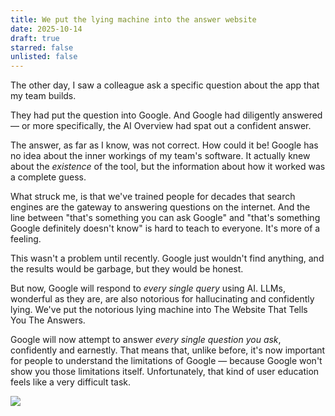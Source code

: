 ```yaml
---
title: We put the lying machine into the answer website
date: 2025-10-14
draft: true
starred: false
unlisted: false
---
```

The other day, I saw a colleague ask a specific question about the app that my team builds.

They had put the question into Google. And Google had diligently answered — or more specifically, the AI Overview had spat out a confident answer.

The answer, as far as I know, was not correct. How could it be! Google has no idea about the inner workings of my team's software. It actually knew about the *existence* of the tool, but the information about how it worked was a complete guess.

What struck me, is that we've trained people for decades that search engines are the gateway to answering questions on the internet. And the line between "that's something you can ask Google" and "that's something Google definitely doesn't know" is hard to teach to everyone. It's more of a feeling.

This wasn't a problem until recently. Google just wouldn't find anything, and the results would be garbage, but they would be honest.

But now, Google will respond to *every single query* using AI. LLMs, wonderful as they are, are also notorious for hallucinating and confidently lying. We've put the notorious lying machine into The Website That Tells You The Answers.

Google will now attempt to answer *every single question you ask*, confidently and earnestly. That means that, unlike before, it's now important for people to understand the limitations of Google — because Google won't show you those limitations itself. Unfortunately, that kind of user education feels like a very difficult task.

![](/posts/lying-machine/2025-10-14%20at%2022.01.19@2x.png)
